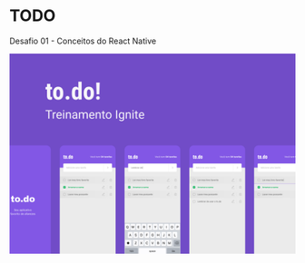 # TODO 
Desafio 01 - Conceitos do React Native

![capa do todo](https://github.com/Biz1999/ignite-react-native-todos/blob/main/src/assets/images/logo/todo.png)

